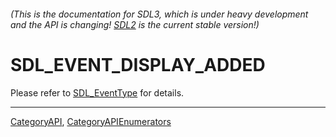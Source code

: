 ###### (This is the documentation for SDL3, which is under heavy development and the API is changing! [SDL2](https://wiki.libsdl.org/SDL2/) is the current stable version!)
# SDL_EVENT_DISPLAY_ADDED

Please refer to [SDL_EventType](SDL_EventType) for details.

----
[CategoryAPI](CategoryAPI), [CategoryAPIEnumerators](CategoryAPIEnumerators)


